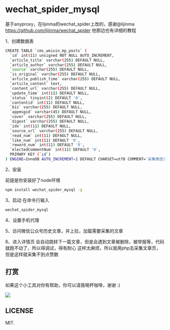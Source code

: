 # wechat_spider_mysql

基于anyproxy，在lijinma的wechat_spider上改的，感谢@lijinma
https://github.com/lijinma/wechat_spider
他那边也有详细的教程




1、创建数据表
```bash
CREATE TABLE `cms_weixin_mp_posts` (
  `id` int(11) unsigned NOT NULL AUTO_INCREMENT,
  `article_title` varchar(255) DEFAULT NULL,
  `article_author` varchar(255) DEFAULT NULL,
  `source` varchar(255) DEFAULT NULL,
  `is_original` varchar(255) DEFAULT NULL,
  `article_publish_time` varchar(255) DEFAULT NULL,
  `article_content` text,
  `content_url` varchar(255) DEFAULT NULL,
  `update_time` int(11) DEFAULT NULL,
  `status` tinyint(2) DEFAULT '0',
  `contentid` int(11) DEFAULT NULL,
  `biz` varchar(255) DEFAULT NULL,
  `appmsgid` varchar(45) DEFAULT NULL,
  `cover` varchar(255) DEFAULT NULL,
  `digest` varchar(255) DEFAULT NULL,
  `idx` int(11) DEFAULT NULL,
  `source_url` varchar(255) DEFAULT NULL,
  `read_num` int(11) DEFAULT NULL,
  `like_num` int(11) DEFAULT '0',
  `reward_num` int(11) DEFAULT '0',
  `electedCommentNum` int(11) DEFAULT '0',
  PRIMARY KEY (`id`)
) ENGINE=InnoDB AUTO_INCREMENT=1 DEFAULT CHARSET=utf8 COMMENT='采集微信文章';

```

2、安装

前提是你安装好了node环境

```bash
npm install wechat_spider_mysql -g
```

3、启动
在命令行输入
```bash
wechat_spider_mysql
```

4、设置手机代理


5、访问微信公众号历史文章，并上拉，加载需要采集的文章

6、进入详情页
会自动跳转下一篇文章，但是会遇到文章被删除，被举报等，代码就跑不动了，所以得调试，得有耐心
这样太麻烦，所以我用php去采集文章页，但是这样就采集不到点赞数

## 打赏
如果这个小工具对你有帮助，你可以请我喝杯咖啡，谢谢 :)


![](http://ofh9pu5l3.bkt.clouddn.com/lintan.png)


## LICENSE

MIT.


